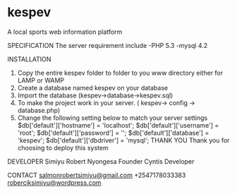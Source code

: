 kespev
======

A local sports web information platform

SPECIFICATION
The server requirement include
-PHP 5.3
-mysql 4.2



INSTALLATION
1. Copy the entire kespev folder to folder to you www directory either for LAMP or WAMP
2. Create a database named kespev on your database
3. Import the database (kespev->database->kespev.sql)
4. To make the project work in your server. ( kespev-> config -> database.php)
5. Change the following setting below to match your server settings
	$db['default']['hostname'] = 'localhost';
	$db['default']['username'] = 'root';
	$db['default']['password'] = '';
	$db['default']['database'] = 'kespev';
	$db['default']['dbdriver'] = 'mysql';
THANK YOU
Thank you for choosing to deploy this system

DEVELOPER
Simiyu Robert Nyongesa
Founder
Cyntis Developer

CONTACT
salmonrobertsimiyu@gmail.com
+2547178033383
roberciksimiyu@wordpress.com
